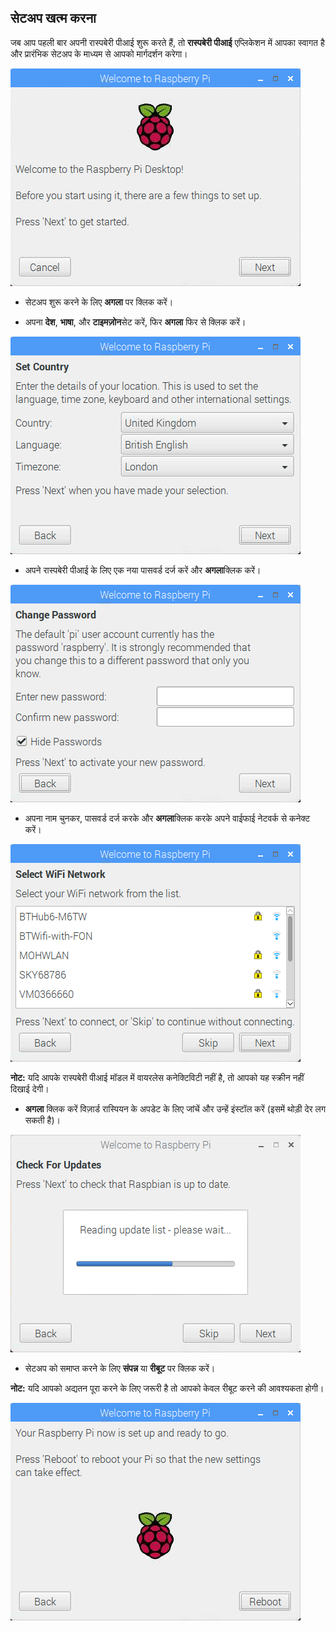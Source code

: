 ## सेटअप खत्म करना

जब आप पहली बार अपनी रास्पबेरी पीआई शुरू करते हैं, तो **रास्पबेरी पीआई** एप्लिकेशन में आपका स्वागत है और प्रारंभिक सेटअप के माध्यम से आपको मार्गदर्शन करेगा।

![पीआई जादूगर](images/piwiz.gif)

+ सेटअप शुरू करने के लिए **अगला** पर क्लिक करें।

+ अपना **देश**, **भाषा**, और **टाइमज़ोन**सेट करें, फिर **अगला** फिर से क्लिक करें।

![पीआई जादूगर देश](images/piwiz2.PNG)

+ अपने रास्पबेरी पीआई के लिए एक नया पासवर्ड दर्ज करें और **अगला**क्लिक करें।

![पीआई जादूगर पासवर्ड](images/piwiz3.PNG)

+ अपना नाम चुनकर, पासवर्ड दर्ज करके और **अगला**क्लिक करके अपने वाईफाई नेटवर्क से कनेक्ट करें।

![पीआई जादूगर वाईफ़ाई](images/piwiz4.PNG)

**नोट:** यदि आपके रास्पबेरी पीआई मॉडल में वायरलेस कनेक्टिविटी नहीं है, तो आपको यह स्क्रीन नहीं दिखाई देगी।

+ **अगला** क्लिक करें विज़ार्ड रास्पियन के अपडेट के लिए जांचें और उन्हें इंस्टॉल करें (इसमें थोड़ी देर लग सकती है)।

![पीआई जादूगर अद्यतन](images/piwiz6.PNG)

+ सेटअप को समाप्त करने के लिए **संपन्न** या **रीबूट** पर क्लिक करें।

**नोट:** यदि आपको अद्यतन पूरा करने के लिए जरूरी है तो आपको केवल रीबूट करने की आवश्यकता होगी।

![पीआई जादूगर पूरा](images/piwiz7.PNG)